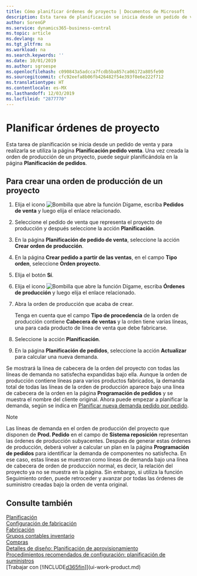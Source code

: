 ```yaml
---
title: Cómo planificar órdenes de proyecto | Documentos de Microsoft
description: Esta tarea de planificación se inicia desde un pedido de venta y para realizarla se utiliza la página **Planificación pedido venta**. Una vez creada la orden de producción de un proyecto, puede seguir planificándola en la página **Planificación de pedidos**.
author: SorenGP
ms.service: dynamics365-business-central
ms.topic: article
ms.devlang: na
ms.tgt_pltfrm: na
ms.workload: na
ms.search.keywords: ''
ms.date: 10/01/2019
ms.author: sgroespe
ms.openlocfilehash: c090843a5adcca7fcdb5ba857ca06172a805fe90
ms.sourcegitcommit: cfc92eefa8b06fb426482f54e393f0e6e222f712
ms.translationtype: HT
ms.contentlocale: es-MX
ms.lasthandoff: 12/03/2019
ms.locfileid: "2877770"
---
```

# <a name="plan-project-orders"></a>Planificar órdenes de proyecto
Esta tarea de planificación se inicia desde un pedido de venta y para realizarla se utiliza la página **Planificación pedido venta**. Una vez creada la orden de producción de un proyecto, puede seguir planificándola en la página **Planificación de pedidos**.  

## <a name="to-create-a-project-production-order"></a>Para crear una orden de producción de un proyecto  

1.  Elija el icono ![Bombilla que abre la función Dígame](media/ui-search/search_small.png "Dígame qué desea hacer"), escriba **Pedidos de venta** y luego elija el enlace relacionado.  
2.  Seleccione el pedido de venta que representa el proyecto de producción y después seleccione la acción **Planificación**.  
4.  En la página **Planificación de pedido de venta**, seleccione la acción **Crear orden de producción**.  
5.  En la página **Crear pedido a partir de las ventas**, en el campo **Tipo orden**, seleccione **Orden proyecto**.  
6.  Elija el botón **Sí**.  
7.  Elija el icono ![Bombilla que abre la función Dígame](media/ui-search/search_small.png "Dígame qué desea hacer"), escriba **Órdenes de producción** y luego elija el enlace relacionado.
8. Abra la orden de producción que acaba de crear.  

    Tenga en cuenta que el campo **Tipo de procedencia** de la orden de producción contiene **Cabecera de ventas** y la orden tiene varias líneas, una para cada producto de línea de venta que debe fabricarse.  
9. Seleccione la acción **Planificación**.
10. En la página **Planificación de pedidos**, seleccione la acción **Actualizar** para calcular una nueva demanda.  

Se mostrará la línea de cabecera de la orden del proyecto con todas las líneas de demanda no satisfecha expandidas bajo ella. Aunque la orden de producción contiene líneas para varios productos fabricados, la demanda total de todas las líneas de la orden de producción aparece bajo una línea de cabecera de la orden en la página **Programación de pedidos** y se muestra el nombre del cliente original. Ahora puede empezar a planificar la demanda, según se indica en [Planificar nueva demanda pedido por pedido](production-how-to-plan-for-new-demand.md).  

> [!NOTE]  
>  Las líneas de demanda en el orden de producción del proyecto que disponen de **Prod. Pedido** en el campo de **Sistema reposición** representan las órdenes de producción subyacentes. Después de generar estas órdenes de producción, deberá volver a calcular un plan en la página **Programación de pedidos** para identificar la demanda de componentes no satisfecha. En ese caso, estas líneas se muestran como líneas de demanda bajo una línea de cabecera de orden de producción normal, es decir, la relación del proyecto ya no se muestra en la página. Sin embargo, si utiliza la función Seguimiento orden, puede retroceder y avanzar por todas las órdenes de suministro creadas bajo la orden de venta original.  

## <a name="see-also"></a>Consulte también
[Planificación](production-planning.md)   
[Configuración de fabricación](production-configure-production-processes.md)  
[Fabricación](production-manage-manufacturing.md)    
[Grupos contables inventario](inventory-manage-inventory.md)  
[Compras](purchasing-manage-purchasing.md)  
[Detalles de diseño: Planificación de aprovisionamiento](design-details-supply-planning.md)   
[Procedimientos recomendados de configuración: planificación de suministros](setup-best-practices-supply-planning.md)  
[Trabajar con [!INCLUDE[d365fin](includes/d365fin_md.md)]](ui-work-product.md)
